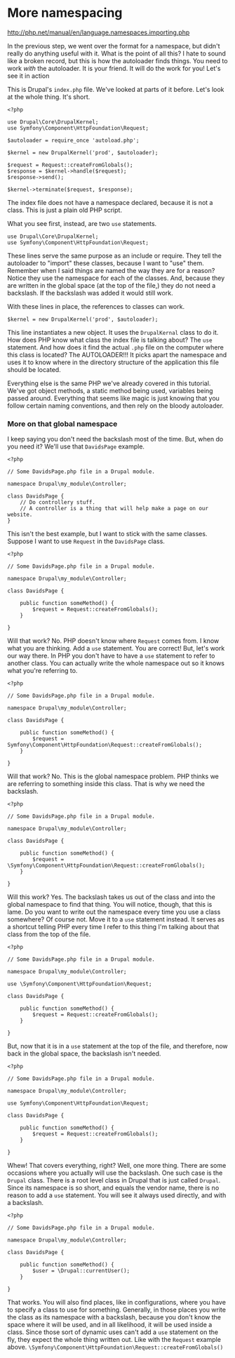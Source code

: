 # More namespacing

http://php.net/manual/en/language.namespaces.importing.php

In the previous step, we went over the format for a namespace, but didn't really do anything useful 
with it. What is the point of all this? I hate to sound like a broken record, but this is how the autoloader 
finds things. You need to work _with_ the autoloader. It is your friend. It will do the work for you! Let's see it in 
action

This is Drupal's `index.php` file. We've looked at parts of it before. Let's look at the whole thing. It's short.

```$xslt
<?php
 
use Drupal\Core\DrupalKernel;
use Symfony\Component\HttpFoundation\Request;
 
$autoloader = require_once 'autoload.php';
 
$kernel = new DrupalKernel('prod', $autoloader);
 
$request = Request::createFromGlobals();
$response = $kernel->handle($request);
$response->send();
 
$kernel->terminate($request, $response);
```

The index file does not have a namespace declared, because it is not a class. This is just a plain old PHP script.

What you see first, instead, are two `use` statements.

```
use Drupal\Core\DrupalKernel;
use Symfony\Component\HttpFoundation\Request;
```

These lines serve the same purpose as an include or require. They tell the autoloader to "import" these classes, because 
I want to "use" them. Remember when I said things are named the way they are for a reason? Notice they use the 
namespace for each of the classes. And, because they are written in the global space (at the top of the file,) they do 
not need a backslash. If the backslash was added it would still work.

With these lines in place, the references to classes can work.

```$xslt
$kernel = new DrupalKernel('prod', $autoloader);
```

This line instantiates a new object. It uses the `DrupalKernal` class to do it. How does PHP know what class the index 
file is talking about? The `use` statement. And how does it find the actual `.php` file on the computer where this 
class is located? The AUTOLOADER!!! It picks apart the namespace and uses it to know where in the directory structure 
of the application this file should be located.

Everything else is the same PHP we've already covered in this tutorial. We've got object methods, a static method being 
used, variables being passed around. Everything that seems like magic is just knowing that you follow certain naming 
conventions, and then rely on the bloody autoloader.

### More on that global namespace

I keep saying you don't need the backslash most of the time. But, when do you need it? We'll use that `DavidsPage` example.

```$xslt
<?php
 
// Some DavidsPage.php file in a Drupal module.
 
namespace Drupal\my_module\Controller;
 
class DavidsPage {
    // Do controllery stuff.
    // A controller is a thing that will help make a page on our website.
}
```

This isn't the best example, but I want to stick with the same classes. Suppose I want to use `Request` in the 
`DavidsPage` class.

```$xslt
<?php
 
// Some DavidsPage.php file in a Drupal module.
 
namespace Drupal\my_module\Controller;
 
class DavidsPage {
 
    public function someMethod() {
        $request = Request::createFromGlobals();
    }
 
}
```

Will that work? No. PHP doesn't know where `Request` comes from. I know what you are thinking. Add a `use` statement. 
You are correct! But, let's work our way there. In PHP you don't have to have a `use` statement to refer to another 
class. You can actually write the whole namespace out so it knows what you're referring to.

```$xslt
<?php
 
// Some DavidsPage.php file in a Drupal module.
 
namespace Drupal\my_module\Controller;
 
class DavidsPage {
 
    public function someMethod() {
        $request = Symfony\Component\HttpFoundation\Request::createFromGlobals();
    }
 
}
```

Will that work? No. This is the global namespace problem. PHP thinks we are referring to something inside this class. 
That is why we need the backslash.

```$xslt
<?php
 
// Some DavidsPage.php file in a Drupal module.
 
namespace Drupal\my_module\Controller;
 
class DavidsPage {
 
    public function someMethod() {
        $request = \Symfony\Component\HttpFoundation\Request::createFromGlobals();
    }
 
}
```

Will this work? Yes. The backslash takes us out of the class and into the global namespace to find that thing. You will 
notice, though, that this is lame. Do you want to write out the namespace every time you use a class somewhere? Of 
course not. Move it to a `use` statement instead. It serves as a shortcut telling PHP every time I refer to this thing 
I'm talking about that class from the top of the file.

```$xslt
<?php
 
// Some DavidsPage.php file in a Drupal module.
 
namespace Drupal\my_module\Controller;
 
use \Symfony\Component\HttpFoundation\Request;
 
class DavidsPage {
 
    public function someMethod() {
        $request = Request::createFromGlobals();
    }
 
}
```

But, now that it is in a `use` statement at the top of the file, and therefore, now back in the global space, the 
backslash isn't needed.

```$xslt
<?php
 
// Some DavidsPage.php file in a Drupal module.
 
namespace Drupal\my_module\Controller;
 
use Symfony\Component\HttpFoundation\Request;
 
class DavidsPage {
 
    public function someMethod() {
        $request = Request::createFromGlobals();
    }
 
}
```

Whew! That covers everything, right? Well, one more thing. There are some occasions where you actually will use the 
backslash. One such case is the `Drupal` class. There is a root level class in Drupal that is just called `Drupal`. 
Since its namespace is so short, and equals the vendor name, there is no reason to add a `use` statement. You will see 
it always used directly, and with a backslash.

```$xslt
<?php
 
// Some DavidsPage.php file in a Drupal module.
 
namespace Drupal\my_module\Controller;
 
class DavidsPage {
 
    public function someMethod() {
        $user = \Drupal::currentUser();
    }
 
}
```

That works. You will also find places, like in configurations, where you have to specify a class to use for something. 
Generally, in those places you write the class as its namespace with a backslash, because you don't know the space where 
it will be used, and in all likelihood, it will be used inside a class. Since those sort of dynamic uses can't add a 
`use` statement on the fly, they expect the whole thing written out. Like with the `Request` example above. 
`\Symfony\Component\HttpFoundation\Request::createFromGlobals()`